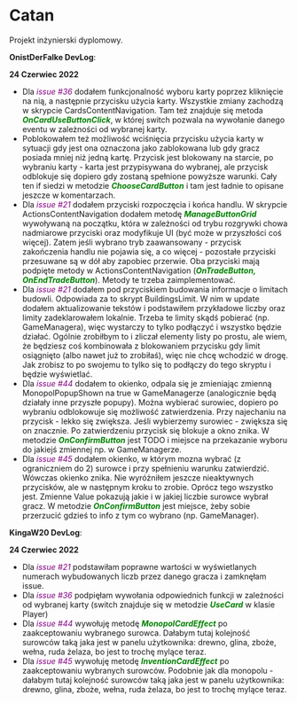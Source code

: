# Catan
Projekt inżynierski dyplomowy.

<b>OnistDerFalke DevLog</b>:

<b>24 Czerwiec 2022</b>
* Dla <span style="color: purple"><i>issue #36</i></span> dodałem funkcjonalność wyboru karty poprzez kliknięcie na nią, a następnie przycisku użycia karty.
Wszystkie zmiany zachodzą w skrypcie CardsContentNavigation. Tam też znajduje się metoda <span style="color: green"><b><i>OnCardUseButtonClick</b></i></span>, w której switch pozwala
na wywołanie danego eventu w zależności od wybranej karty.
* Poblokowałem też możliwość wciśnięcia przycisku użycia karty w sytuacji gdy jest ona oznaczona jako zablokowana lub gdy gracz 
posiada mniej niż jedną kartę. Przycisk jest blokowany na starcie, po wybraniu karty - karta jest przypisywana do wybranej, ale przycisk
odblokuje się dopiero gdy zostaną spełnione powyższe warunki. Cały ten if siedzi w metodzie <span style="color: green"><b><i>ChooseCardButton</b></i></span> i tam jest ładnie to opisane
jeszcze w komentarzach.
* Dla <span style="color: purple"><i>issue #21</i></span> dodałem przyciski rozpoczęcia i końca handlu. W skrypcie ActionsContentNavigation
dodałem metodę <span style="color: green"><b><i>ManageButtonGrid</b></i></span> wywoływaną na początku, która w zależności od trybu rozgrywki chowa nadmiarowe przyciski
oraz modyfikuje UI (być może w przyszłości coś więcej). Zatem jeśli wybrano tryb zaawansowany - przycisk zakończenia handlu nie pojawia się, a co więcej - pozostałe przyciski przesuwane są
w dół aby zapobiec przerwie. Oba przyciski mają podpięte metody w ActionsContentNavigation (<span style="color: green"><b><i>OnTradeButton, OnEndTradeButton</b></i></span>). Metody te trzeba zaimplementować.
* Dla <span style="color: purple"><i>issue #21</i></span> dodałem pod przyciskiem budowania informacje o limitach budowli. Odpowiada za to skrypt BuildingsLimit. W nim w update dodałem aktualizowanie tekstów
i podstawiłem przykładowe liczby oraz limity zadeklarowałem lokalnie. Trzeba te limity skądś pobierać (np. GameManagera), więc wystarczy to tylko podłączyć i wszystko będzie działać. Ogólnie
zrobiłbym to i zliczał elementy listy po prostu, ale wiem, że będziesz coś kombinowała z blokowaniem przycisku gdy limit osiągnięto (albo nawet już to zrobiłaś), więc nie chcę wchodzić w drogę.
Jak zrobisz to po swojemu to tylko się to podłączy do tego skryptu i będzie wyświetlać.
* Dla <span style="color: purple"><i>issue #44</i></span> dodałem to okienko, odpala się je zmieniając zmienną MonopolPopupShown na true w GameManagerze (analogicznie będą działały inne przyszłe popupy).
Można wybierać surowiec, dopiero po wybraniu odblokowuje się możliwość zatwierdzenia. Przy najechaniu na przycisk - lekko się zwiększa. Jeśli wybierzemy surowiec - zwiększa się on znacznie.
Po zatwierdzeniu przycisk się blokuje a okno znika. W metodzie <span style="color: green"><b><i>OnConfirmButton</b></i></span> jest TODO i miejsce na przekazanie wyboru do jakiejś zmiennej np. w GameManagerze.
* Dla <span style="color: purple"><i>issue #45</i></span> dodałem okienko, w którym mozna wybrać (z ograniczniem do 2) surowce i przy spełnieniu warunku zatwierdzić. Wówczas okienko znika. Nie
wyróżniłem jeszcze nieaktywnych przycisków, ale w następnym kroku to zrobie. Oprócz tego wszystko jest. Zmienne <surowiec>Value pokazują jakie i w jakiej liczbie surowce wybrał gracz. W metodzie
<span style="color: green"><b><i>OnConfirmButton</b></i></span> jest miejsce, żeby sobie przerzucić gdzieś to info z tym co wybrano (np. GameManager).


  
  
<b>KingaW20 DevLog</b>:

<b>24 Czerwiec 2022</b>
* Dla <span style="color: purple"><i>issue #21</i></span> podstawiłam poprawne wartości w wyświetlanych numerach wybudowanych liczb przez danego gracza i zamknęłam issue.
* Dla <span style="color: purple"><i>issue #36</i></span> podpięłam wywołania odpowiednich funkcji w zależności od wybranej karty (switch znajduje się w metodzie <span style="color: green"><b><i>UseCard</b></i></span> w klasie Player)
* Dla <span style="color: purple"><i>issue #44</i></span> wywołuję metodę <span style="color: green"><b><i>MonopolCardEffect</b></i></span> po zaakceptowaniu wybranego surowca. Dałabym tutaj kolejność surowców taką jaka jest w panelu użytkownika: drewno, glina, zboże, wełna, ruda żelaza, bo jest to trochę mylące teraz.
* Dla <span style="color: purple"><i>issue #45</i></span> wywołuję metodę <span style="color: green"><b><i>InventionCardEffect</b></i></span> po zaakceptowaniu wybranych surowców. Podobnie jak dla monopolu - dałabym tutaj kolejność surowców taką jaka jest w panelu użytkownika: drewno, glina, zboże, wełna, ruda żelaza, bo jest to trochę mylące teraz.
  



